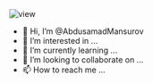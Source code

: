 <img src="https://komarov.com/ghpvc/?username=AbdusamadMansurov" alt="view"/>

- 👋 Hi, I’m @AbdusamadMansurov
- 👀 I’m interested in ...
- 🌱 I’m currently learning ...
- 💞️ I’m looking to collaborate on ...
- 📫 How to reach me ...

<!---
AbdusamadMansurov/AbdusamadMansurov is a ✨ special ✨ repository because its `README.md` (this file) appears on your GitHub profile.
You can click the Preview link to take a look at your changes.
--->
